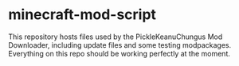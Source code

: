 # minecraft-mod-script
This repository hosts files used by the PickleKeanuChungus Mod Downloader, including update files and some testing modpackages. Everything on this repo should be working perfectly at the moment.
